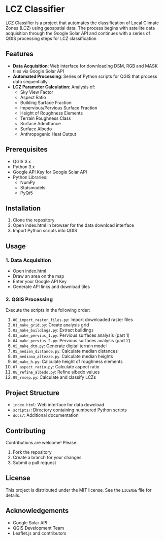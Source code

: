 # LCZ Classifier

LCZ Classifier is a project that automates the classification of Local Climate Zones (LCZ) using geospatial data. The process begins with satellite data acquisition through the Google Solar API and continues with a series of QGIS processing steps for LCZ classification.

## Features

- **Data Acquisition**: Web interface for downloading DSM, RGB and MASK tiles via Google Solar API
- **Automated Processing**: Series of Python scripts for QGIS that process data sequentially
- **LCZ Parameter Calculation**: Analysis of:
  - Sky View Factor
  - Aspect Ratio
  - Building Surface Fraction
  - Impervious/Pervious Surface Fraction
  - Height of Roughness Elements
  - Terrain Roughness Class
  - Surface Admittance
  - Surface Albedo
  - Anthropogenic Heat Output

## Prerequisites

- QGIS 3.x
- Python 3.x
- Google API Key for Google Solar API
- Python Libraries:
  - NumPy
  - Statsmodels
  - PyQt5

## Installation

1. Clone the repository
2. Open index.html in browser for the data download interface
3. Import Python scripts into QGIS

## Usage

### 1. Data Acquisition
- Open index.html
- Draw an area on the map
- Enter your Google API Key
- Generate API links and download tiles

### 2. QGIS Processing
Execute the scripts in the following order:

1. `00_import_raster_files.py`: Import downloaded raster files
2. `01_make_grid.py`: Create analysis grid
3. `02_make_buildings.py`: Extract buildings
4. `03_make_pervius_1.py`: Pervious surfaces analysis (part 1)
5. `04_make_pervius_2.py`: Pervious surfaces analysis (part 2)
6. `05_make_dtm.py`: Generate digital terrain model
7. `05_median_distance.py`: Calculate median distances
8. `05_mediana_altezze.py`: Calculate median heights
9. `06_make_h.py`: Calculate height of roughness elements
10. `07_aspect_ratio.py`: Calculate aspect ratio
11. `08_refine_albedo.py`: Refine albedo values
12. `09_rmsep.py`: Calculate and classify LCZs

## Project Structure

- `index.html`: Web interface for data download
- `scripts/`: Directory containing numbered Python scripts
- `docs/`: Additional documentation

## Contributing

Contributions are welcome! Please:

1. Fork the repository
2. Create a branch for your changes
3. Submit a pull request

## License

This project is distributed under the MIT license. See the `LICENSE` file for details.


## Acknowledgements

- Google Solar API
- QGIS Development Team
- Leaflet.js and contributors
